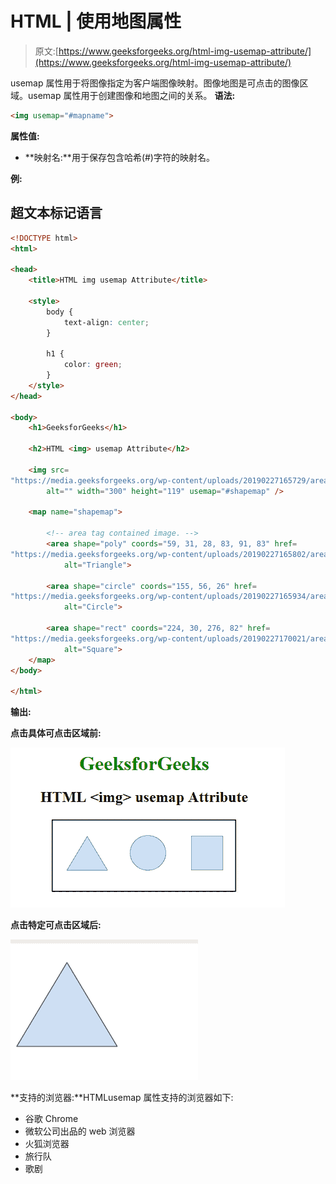 # HTML | 使用地图属性

> 原文:[https://www.geeksforgeeks.org/html-img-usemap-attribute/](https://www.geeksforgeeks.org/html-img-usemap-attribute/)

 usemap 属性用于将图像指定为客户端图像映射。图像地图是可点击的图像区域。usemap 属性用于创建图像和地图之间的关系。
**语法:**

```html
<img usemap="#mapname">
```

**属性值:**

*   **映射名:**用于保存包含哈希(#)字符的映射名。

**例:**

## 超文本标记语言

```html
<!DOCTYPE html>
<html>

<head>
    <title>HTML img usemap Attribute</title>

    <style>
        body {
            text-align: center;
        }

        h1 {
            color: green;
        }
    </style>
</head>

<body>
    <h1>GeeksforGeeks</h1>

    <h2>HTML <img> usemap Attribute</h2>

    <img src=
"https://media.geeksforgeeks.org/wp-content/uploads/20190227165729/area11.png"
        alt="" width="300" height="119" usemap="#shapemap" />

    <map name="shapemap">

        <!-- area tag contained image. -->
        <area shape="poly" coords="59, 31, 28, 83, 91, 83" href=
"https://media.geeksforgeeks.org/wp-content/uploads/20190227165802/area2.png"
            alt="Triangle">

        <area shape="circle" coords="155, 56, 26" href=
"https://media.geeksforgeeks.org/wp-content/uploads/20190227165934/area3.png"
            alt="Circle">

        <area shape="rect" coords="224, 30, 276, 82" href=
"https://media.geeksforgeeks.org/wp-content/uploads/20190227170021/area4.png"
            alt="Square">
    </map>
</body>

</html>
```

**输出:**

**点击具体可点击区域前:**

![](img/aed4b7ee6132833c8dc8ec8b00eb2298.png)

**点击特定可点击区域后:**

![](img/beec87a0e877bfab014f8815ff09fea4.png)

**支持的浏览器:**HTML<img>usemap 属性支持的浏览器如下:

*   谷歌 Chrome
*   微软公司出品的 web 浏览器
*   火狐浏览器
*   旅行队
*   歌剧